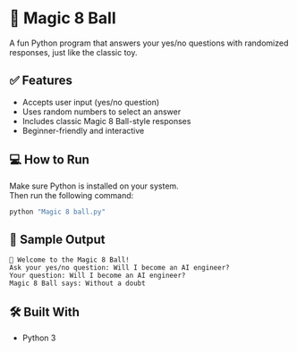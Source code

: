 # 🎱 Magic 8 Ball

A fun Python program that answers your yes/no questions with randomized responses, just like the classic toy.

## ✅ Features
- Accepts user input (yes/no question)
- Uses random numbers to select an answer
- Includes classic Magic 8 Ball-style responses
- Beginner-friendly and interactive

## 💻 How to Run
Make sure Python is installed on your system.  
Then run the following command:

```bash
python "Magic 8 ball.py"
```

## 🧪 Sample Output

```
🎱 Welcome to the Magic 8 Ball!
Ask your yes/no question: Will I become an AI engineer?
Your question: Will I become an AI engineer?
Magic 8 Ball says: Without a doubt
```

## 🛠️ Built With
- Python 3
